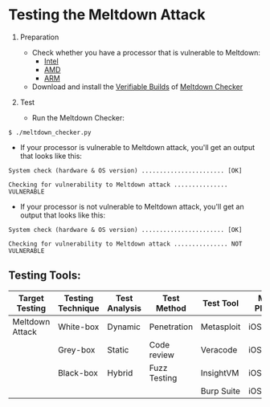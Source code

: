 # Testing the Meltdown Attack 

1. Preparation
   * Check whether you have a processor that is vulnerable to Meltdown:
     * [Intel][1]
     * [AMD][2]
     * [ARM][3]
   * Download and install the [Verifiable Builds][4] of [Meltdown Checker][5]

2. Test
   * Run the Meltdown Checker:

```shell
$ ./meltdown_checker.py
```

   * If your processor is vulnerable to Meltdown attack, you'll get an output that looks like this:

```shell
System check (hardware & OS version) ....................... [OK]

Checking for vulnerability to Meltdown attack ............... VULNERABLE
```

   *  If your processor is not vulnerable to Meltdown attack, you'll get an output that looks like this:

```shell
System check (hardware & OS version) ....................... [OK]

Checking for vulnerability to Meltdown attack ............... NOT VULNERABLE
```

[1]: https://www.intel.com/content/www/us/en/support/articles/000005473/processors.html
[2]: https://www.amd.com/en/corporate/speculative-execution
[3]: https://developer.arm.com/support/security-update
[4]: https://github.com/speed47/spectre-meltdown-checker#instructions-verifiable-build
[5]: https://github.com/speed47/spectre-meltdown-checker

## Testing Tools: 

Target Testing   | Testing Technique | Test Analysis  | Test Method | Test Tool        | Mobile Platform
---------------- | ---------------- | ------------- | ---------- | --------------- | --------------
Meltdown Attack | White-box       | Dynamic       | Penetration | Metasploit      | iOS/Android
                | Grey-box        | Static        | Code review | Veracode       | iOS/Android
                | Black-box       | Hybrid        | Fuzz Testing| InsightVM       | iOS/Android 
                |                 |               |            | Burp Suite      | iOS/Android